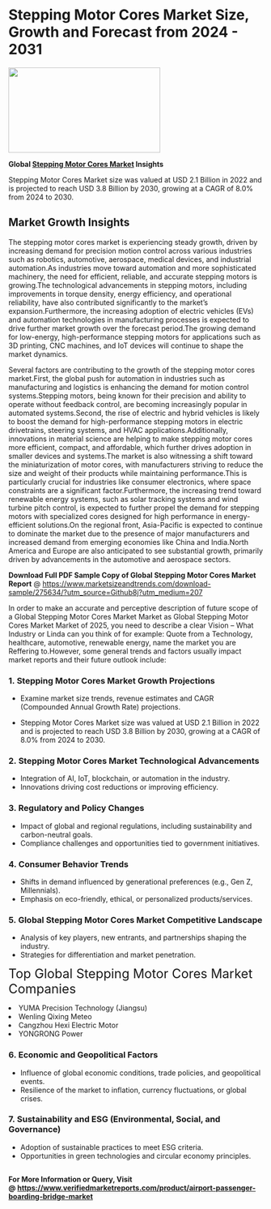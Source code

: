 <H1>Stepping Motor Cores Market Size, Growth and Forecast from 2024 - 2031</H1><img class="aligncenter size-medium wp-image-584254" src="https://thirdeyenews.in/wp-content/uploads/2024/09/Global-Market-Research-300x168.jpeg" alt="" width="300" height="168" /><p><strong>Global&nbsp;<a href="https://www.marketsizeandtrends.com/download-sample/275634/?utm_source=Github8j?utm_medium=207">Stepping Motor Cores Market</a> Insights</strong></p><p>Stepping Motor Cores Market size was valued at USD 2.1 Billion in 2022 and is projected to reach USD 3.8 Billion by 2030, growing at a CAGR of 8.0% from 2024 to 2030.</p><p><h2>Market Growth Insights</h2> <p>The stepping motor cores market is experiencing steady growth, driven by increasing demand for precision motion control across various industries such as robotics, automotive, aerospace, medical devices, and industrial automation.As industries move toward automation and more sophisticated machinery, the need for efficient, reliable, and accurate stepping motors is growing.The technological advancements in stepping motors, including improvements in torque density, energy efficiency, and operational reliability, have also contributed significantly to the market’s expansion.Furthermore, the increasing adoption of electric vehicles (EVs) and automation technologies in manufacturing processes is expected to drive further market growth over the forecast period.The growing demand for low-energy, high-performance stepping motors for applications such as 3D printing, CNC machines, and IoT devices will continue to shape the market dynamics.</p> <p>Several factors are contributing to the growth of the stepping motor cores market.First, the global push for automation in industries such as manufacturing and logistics is enhancing the demand for motion control systems.Stepping motors, being known for their precision and ability to operate without feedback control, are becoming increasingly popular in automated systems.Second, the rise of electric and hybrid vehicles is likely to boost the demand for high-performance stepping motors in electric drivetrains, steering systems, and HVAC applications.Additionally, innovations in material science are helping to make stepping motor cores more efficient, compact, and affordable, which further drives adoption in smaller devices and systems.The market is also witnessing a shift toward the miniaturization of motor cores, with manufacturers striving to reduce the size and weight of their products while maintaining performance.This is particularly crucial for industries like consumer electronics, where space constraints are a significant factor.Furthermore, the increasing trend toward renewable energy systems, such as solar tracking systems and wind turbine pitch control, is expected to further propel the demand for stepping motors with specialized cores designed for high performance in energy-efficient solutions.On the regional front, Asia-Pacific is expected to continue to dominate the market due to the presence of major manufacturers and increased demand from emerging economies like China and India.North America and Europe are also anticipated to see substantial growth, primarily driven by advancements in the automotive and aerospace sectors.</p> <p><span class=""><strong>Download Full PDF Sample Copy of Global Stepping Motor Cores Market Report</strong> @ <a href="https://www.marketsizeandtrends.com/download-sample/275634/?utm_source=Github8j?utm_medium=207" target="_blank">https://www.marketsizeandtrends.com/download-sample/275634/?utm_source=Github8j?utm_medium=207</a></span></p><p>In order to make an accurate and perceptive description of future scope of a Global&nbsp;Stepping Motor Cores Market Market as Global&nbsp;Stepping Motor Cores Market Market of 2025, you need to describe a clear Vision &ndash; What Industry or Linda can you think of for example: Quote from a Technology, healthcare, automotive, renewable energy, name the market you are Reffering to.However, some general trends and factors usually impact market reports and their future outlook include:</p><h3>1.&nbsp;<strong>Stepping Motor Cores Market Growth Projections</strong></h3><ul><li>Examine market size trends, revenue estimates and CAGR (Compounded Annual Growth Rate) projections.</li><li><p>Stepping Motor Cores Market size was valued at USD 2.1 Billion in 2022 and is projected to reach USD 3.8 Billion by 2030, growing at a CAGR of 8.0% from 2024 to 2030.</p></li></ul><h3>2.&nbsp;<strong>Stepping Motor Cores Market Technological Advancements</strong></h3><ul><li>Integration of AI, IoT, blockchain, or automation in the industry.</li><li>Innovations driving cost reductions or improving efficiency.</li></ul><h3>3.&nbsp;<strong>Regulatory and Policy Changes</strong></h3><ul><li>Impact of global and regional regulations, including sustainability and carbon-neutral goals.</li><li>Compliance challenges and opportunities tied to government initiatives.</li></ul><h3>4.&nbsp;<strong>Consumer Behavior Trends</strong></h3><ul><li>Shifts in demand influenced by generational preferences (e.g., Gen Z, Millennials).</li><li>Emphasis on eco-friendly, ethical, or personalized products/services.</li></ul><h3>5.&nbsp;<strong>Global Stepping Motor Cores Market Competitive Landscape</strong></h3><ul><li>Analysis of key players, new entrants, and partnerships shaping the industry.</li><li>Strategies for differentiation and market penetration.</li></ul><p data-pm-slice="1 1 []"><span style="color: inherit; font-family: inherit; font-size: 25px;">Top Global Stepping Motor Cores Market Companies</span></p><div class="" data-test-id=""><p><li>YUMA Precision Technology (Jiangsu)</li><li> Wenling Qixing Meteo</li><li> Cangzhou Hexi Electric Motor</li><li> YONGRONG Power</li></p></div><h3>6.&nbsp;<strong>Economic and Geopolitical Factors</strong></h3><ul><li>Influence of global economic conditions, trade policies, and geopolitical events.</li><li>Resilience of the market to inflation, currency fluctuations, or global crises.</li></ul><h3>7.&nbsp;<strong>Sustainability and ESG (Environmental, Social, and Governance)</strong></h3><ul><li>Adoption of sustainable practices to meet ESG criteria.</li><li>Opportunities in green technologies and circular economy principles.</li></ul><h2><strong style="font-size: 14px;">For More Information or Query, Visit @&nbsp;</strong><a style="background-color: #ffffff; font-size: 14px;" href="https://www.marketsizeandtrends.com/report/stepping-motor-cores-market/" target="_blank">https://www.verifiedmarketreports.com/product/airport-passenger-boarding-bridge-market</a></h2>